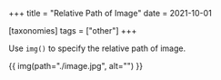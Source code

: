 +++
title = "Relative Path of Image"
date = 2021-10-01

[taxonomies]
tags = ["other"]
+++

Use `img()` to specify the relative path of image.

<!-- more -->

{{ img(path="./image.jpg", alt="") }}